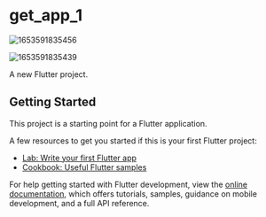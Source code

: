 # get_app_1


![1653591835456](https://user-images.githubusercontent.com/58290134/170558833-48e52a56-f6c5-423a-b642-53de954bae99.jpg)


![1653591835439](https://user-images.githubusercontent.com/58290134/170558841-12d743ec-9341-4b8a-9887-066836d409ad.jpg)



A new Flutter project.

## Getting Started

This project is a starting point for a Flutter application.

A few resources to get you started if this is your first Flutter project:

- [Lab: Write your first Flutter app](https://docs.flutter.dev/get-started/codelab)
- [Cookbook: Useful Flutter samples](https://docs.flutter.dev/cookbook)

For help getting started with Flutter development, view the
[online documentation](https://docs.flutter.dev/), which offers tutorials,
samples, guidance on mobile development, and a full API reference.
